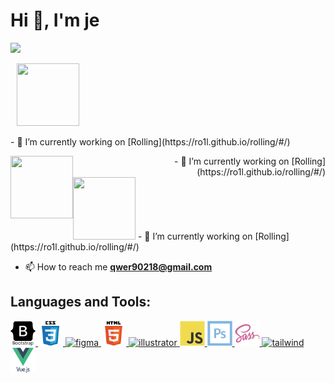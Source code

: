 <h1>Hi 👋, I'm je</h1>

<picture>
  <source
    srcset="https://github-readme-stats.vercel.app/api/top-langs/?username=ro1l&layout=compact&theme=transparent&title_color=ffffff&text_color=ffffff"
    media="(prefers-color-scheme: dark)"
  />
  <source
    srcset="https://github-readme-stats.vercel.app/api/top-langs/?username=ro1l&layout=compact&theme=transparent&title_color=000000&text_color=000000"
    media="(prefers-color-scheme: light), (prefers-color-scheme: no-preference)"
  />
  <img src="https://github-readme-stats.vercel.app/api?username=ro1l&show_icons=true" />
</picture>

<p>
    <img src="https://github.com/ro1l/ro1l/assets/129648509/11209d36-ea51-4b4f-a973-9b153f924b88" width="100" height="100" hspace="10" >
    <p>- 🔭 I’m currently working on [Rolling](https://ro1l.github.io/rolling/#/)</p>
      
</p>
<div>
    <img align=left src="https://github.com/ro1l/ro1l/assets/129648509/11209d36-ea51-4b4f-a973-9b153f924b88" width="100" height="100"/>
    <div  align=right>
      - 🔭 I’m currently working on [Rolling](https://ro1l.github.io/rolling/#/)
    </div>
<div>

<img src="https://github.com/ro1l/ro1l/assets/129648509/11209d36-ea51-4b4f-a973-9b153f924b88" width="100" height="100"/>
- 🔭 I’m currently working on [Rolling](https://ro1l.github.io/rolling/#/)

- 📫 How to reach me **qwer90218@gmail.com**

<h2 align="left">Languages and Tools:</h2>
<p align="left"> <a href="https://getbootstrap.com" target="_blank" rel="noreferrer"> <img src="https://raw.githubusercontent.com/devicons/devicon/master/icons/bootstrap/bootstrap-plain-wordmark.svg" alt="bootstrap" width="40" height="40"/> </a> <a href="https://www.w3schools.com/css/" target="_blank" rel="noreferrer"> <img src="https://raw.githubusercontent.com/devicons/devicon/master/icons/css3/css3-original-wordmark.svg" alt="css3" width="40" height="40"/> </a> <a href="https://www.figma.com/" target="_blank" rel="noreferrer"> <img src="https://www.vectorlogo.zone/logos/figma/figma-icon.svg" alt="figma" width="40" height="40"/> </a> <a href="https://www.w3.org/html/" target="_blank" rel="noreferrer"> <img src="https://raw.githubusercontent.com/devicons/devicon/master/icons/html5/html5-original-wordmark.svg" alt="html5" width="40" height="40"/> </a> <a href="https://www.adobe.com/in/products/illustrator.html" target="_blank" rel="noreferrer"> <img src="https://www.vectorlogo.zone/logos/adobe_illustrator/adobe_illustrator-icon.svg" alt="illustrator" width="40" height="40"/> </a> <a href="https://developer.mozilla.org/en-US/docs/Web/JavaScript" target="_blank" rel="noreferrer"> <img src="https://raw.githubusercontent.com/devicons/devicon/master/icons/javascript/javascript-original.svg" alt="javascript" width="40" height="40"/> </a> <a href="https://www.photoshop.com/en" target="_blank" rel="noreferrer"> <img src="https://raw.githubusercontent.com/devicons/devicon/master/icons/photoshop/photoshop-line.svg" alt="photoshop" width="40" height="40"/> </a> <a href="https://sass-lang.com" target="_blank" rel="noreferrer"> <img src="https://raw.githubusercontent.com/devicons/devicon/master/icons/sass/sass-original.svg" alt="sass" width="40" height="40"/> </a> <a href="https://tailwindcss.com/" target="_blank" rel="noreferrer"> <img src="https://www.vectorlogo.zone/logos/tailwindcss/tailwindcss-icon.svg" alt="tailwind" width="40" height="40"/> </a> <a href="https://vuejs.org/" target="_blank" rel="noreferrer"> <img src="https://raw.githubusercontent.com/devicons/devicon/master/icons/vuejs/vuejs-original-wordmark.svg" alt="vuejs" width="40" height="40"/> </a> </p>
